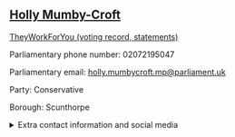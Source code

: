 ## <a href="https://members.parliament.uk/member/4867/contact">Holly Mumby-Croft</a>

<a href="https://www.theyworkforyou.com/mp/25804/holly_mumby-croft/scunthorpe">TheyWorkForYou (voting record, statements)</a> 

Parliamentary phone number: 02072195047 

Parliamentary email: holly.mumbycroft.mp@parliament.uk 

Party: Conservative 

Borough: Scunthorpe 

<details><summary>Extra contact information and social media</summary> 
<li>Website:</li>
<li>Twitter:</li>
<li>Constituency office phone number: 01724276644</li>
<li>Constituency office email:</li>
<li>Facebook:</li>
<li>Instagram:</li>
<li>Youtube:</li>
<li>Linkedin:</li>
<li>Government department phone number:</li>
<li>Government department email:</li>
<li>Threads:</li>
<li>Party office phone number:</li>
<li>Party office email:</li>
<li>Tiktok:</li>
</details>